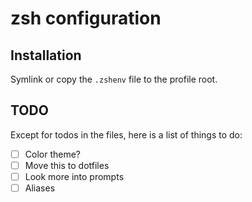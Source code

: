 # zsh configuration

## Installation

Symlink or copy the `.zshenv` file to the profile root.

## TODO

Except for todos in the files, here is a list of things to do:

- [ ] Color theme?
- [ ] Move this to dotfiles
- [ ] Look more into prompts
- [ ] Aliases
